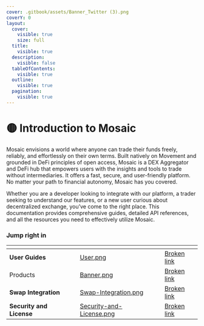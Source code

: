 ```yaml
---
cover: .gitbook/assets/Banner_Twitter (3).png
coverY: 0
layout:
  cover:
    visible: true
    size: full
  title:
    visible: true
  description:
    visible: false
  tableOfContents:
    visible: true
  outline:
    visible: true
  pagination:
    visible: true
---
```


# 🟡 Introduction to Mosaic

Mosaic envisions a world where anyone can trade their funds freely, reliably, and effortlessly on their own terms. Built natively on Movement and grounded in DeFi principles of open access, Mosaic is a DEX Aggregator and DeFi hub that empowers users with the insights and tools to trade without intermediaries. It offers a fast, secure, and user-friendly platform. No matter your path to financial autonomy, Mosaic has you covered.

Whether you are a developer looking to integrate with our platform, a trader seeking to understand our features, or a new user curious about decentralized exchange, you’ve come to the right place. This documentation provides comprehensive guides, detailed API references, and all the resources you need to effectively utilize Mosaic.

### Jump right in

<table data-card-size="large" data-view="cards" data-full-width="false"><thead><tr><th></th><th></th><th data-hidden data-card-cover data-type="files"></th><th data-hidden></th><th data-hidden data-card-target data-type="content-ref"></th></tr></thead><tbody><tr><td><strong>User Guides</strong></td><td></td><td><a href=".gitbook/assets/User.png">User.png</a></td><td></td><td><a href="broken-reference">Broken link</a></td></tr><tr><td>Products</td><td></td><td><a href=".gitbook/assets/Banner.png">Banner.png</a></td><td></td><td><a href="broken-reference">Broken link</a></td></tr><tr><td><strong>Swap Integration</strong></td><td></td><td><a href=".gitbook/assets/Swap-Integration.png">Swap-Integration.png</a></td><td></td><td><a href="broken-reference">Broken link</a></td></tr><tr><td><strong>Security and License</strong></td><td></td><td><a href=".gitbook/assets/Security-and-License.png">Security-and-License.png</a></td><td></td><td><a href="broken-reference">Broken link</a></td></tr></tbody></table>
